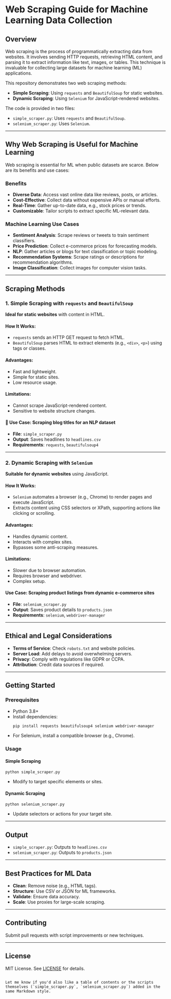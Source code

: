 # Web Scraping Guide for Machine Learning Data Collection

## Overview
Web scraping is the process of programmatically extracting data from websites. It involves sending HTTP requests, retrieving HTML content, and parsing it to extract information like text, images, or tables. This technique is invaluable for collecting large datasets for machine learning (ML) applications.

This repository demonstrates two web scraping methods:

- **Simple Scraping**: Using `requests` and `BeautifulSoup` for static websites.
- **Dynamic Scraping**: Using `Selenium` for JavaScript-rendered websites.

The code is provided in two files:

- `simple_scraper.py`: Uses `requests` and `BeautifulSoup`.
- `selenium_scraper.py`: Uses `Selenium`.

---

## Why Web Scraping is Useful for Machine Learning

Web scraping is essential for ML when public datasets are scarce. Below are its benefits and use cases:

### Benefits
- **Diverse Data**: Access vast online data like reviews, posts, or articles.
- **Cost-Effective**: Collect data without expensive APIs or manual efforts.
- **Real-Time**: Gather up-to-date data, e.g., stock prices or trends.
- **Customizable**: Tailor scripts to extract specific ML-relevant data.

### Machine Learning Use Cases
- **Sentiment Analysis**: Scrape reviews or tweets to train sentiment classifiers.
- **Price Prediction**: Collect e-commerce prices for forecasting models.
- **NLP**: Gather articles or blogs for text classification or topic modeling.
- **Recommendation Systems**: Scrape ratings or descriptions for recommendation algorithms.
- **Image Classification**: Collect images for computer vision tasks.

---

## Scraping Methods

### 1. Simple Scraping with `requests` and `BeautifulSoup`

**Ideal for static websites** with content in HTML.

#### How It Works:
- `requests` sends an HTTP GET request to fetch HTML.
- `BeautifulSoup` parses HTML to extract elements (e.g., `<div>`, `<p>`) using tags or classes.

#### Advantages:
- Fast and lightweight.
- Simple for static sites.
- Low resource usage.

#### Limitations:
- Cannot scrape JavaScript-rendered content.
- Sensitive to website structure changes.

#### 📄 Use Case: Scraping blog titles for an NLP dataset

- **File**: `simple_scraper.py`
- **Output**: Saves headlines to `headlines.csv`
- **Requirements**: `requests`, `beautifulsoup4`

---

### 2. Dynamic Scraping with `Selenium`

**Suitable for dynamic websites** using JavaScript.

#### How It Works:
- `Selenium` automates a browser (e.g., Chrome) to render pages and execute JavaScript.
- Extracts content using CSS selectors or XPath, supporting actions like clicking or scrolling.

#### Advantages:
- Handles dynamic content.
- Interacts with complex sites.
- Bypasses some anti-scraping measures.

#### Limitations:
- Slower due to browser automation.
- Requires browser and webdriver.
- Complex setup.

#### Use Case: Scraping product listings from dynamic e-commerce sites

- **File**: `selenium_scraper.py`
- **Output**: Saves product details to `products.json`
- **Requirements**: `selenium`, `webdriver-manager`

---

## Ethical and Legal Considerations

- **Terms of Service**: Check `robots.txt` and website policies.
- **Server Load**: Add delays to avoid overwhelming servers.
- **Privacy**: Comply with regulations like GDPR or CCPA.
- **Attribution**: Credit data sources if required.

---

## Getting Started

### Prerequisites

- Python 3.8+
- Install dependencies:
  ```bash
  pip install requests beautifulsoup4 selenium webdriver-manager
    ````

* For Selenium, install a compatible browser (e.g., Chrome).

### Usage

#### Simple Scraping

```bash
python simple_scraper.py
```

* Modify to target specific elements or sites.

#### Dynamic Scraping

```bash
python selenium_scraper.py
```

* Update selectors or actions for your target site.

---

## Output

* `simple_scraper.py`: Outputs to `headlines.csv`
* `selenium_scraper.py`: Outputs to `products.json`

---

## Best Practices for ML Data

* **Clean**: Remove noise (e.g., HTML tags).
* **Structure**: Use CSV or JSON for ML frameworks.
* **Validate**: Ensure data accuracy.
* **Scale**: Use proxies for large-scale scraping.

---

## Contributing

Submit pull requests with script improvements or new techniques.

---

## License

MIT License. See [LICENSE](LICENSE) for details.

```

Let me know if you'd also like a table of contents or the scripts themselves (`simple_scraper.py`, `selenium_scraper.py`) added in the same Markdown style.
```
